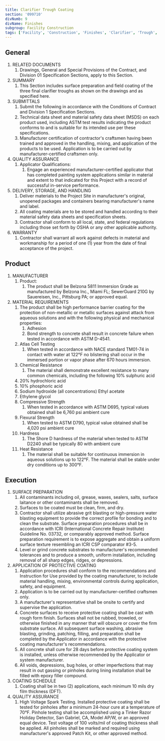 ```yaml
---
title: Clarifier Trough Coating
section: '099710'
divNumb: 9
divName: Finishes
subgroup: Facility Construction
tags: ['Facility', 'Construction', 'Finishes', 'Clarifier', 'Trough', 'Coating']
---
```

## General

1. RELATED DOCUMENTS
   1. Drawings, General and Special Provisions of the Contract, and Division 01 Specification Sections, apply to this Section.
2. SUMMARY
   1. This Section includes surface preparation and field coating of the three final clarifier troughs as shown on the drawings and as specified here.
3. SUBMITTALS
   1. Submit the following in accordance with the Conditions of Contract and Division 1 Specification Sections.
   2. Technical data sheet and material safety data sheet (MSDS) on each product used, including ASTM test results indicating the product conforms to and is suitable for its intended use per these specifications.
   3. Manufacturer certification of contractor's craftsmen having been trained and approved in the handling, mixing, and application of the products to be used. Application is to be carried out by manufacturer-certified craftsmen only.
4. QUALITY ASSURANCE
   1. Applicator Qualifications:
      1. Engage an experienced manufacturer-certified applicator that has completed painting system applications similar in material and extent to that indicated for this Project with a record of successful in-service performance.
5. DELIVERY, STORAGE, AND HANDLING
   1. Deliver materials to the Project Site in manufacturer's original, unopened packages and containers bearing manufacturer's name and label.
   2. All coating materials are to be stored and handled according to their material safety data sheets and specification sheets.
   3. Contractor shall conform to all local, state, and federal regulations including those set forth by OSHA or any other applicable authority.
6. WARRANTY
   1. Contractor shall warrant all work against defects in material and workmanship for a period of one (1) year from the date of final acceptance of the project.

## Product

1. MANUFACTURER
   1. Product:
      1. The product shall be Belzona 5811 Immersion Grade as manufactured by Belzona Inc., Miami FL; SewerGuard 210G by Sauereisen, Inc., Pittsburg PA; or approved equal.
2. MATERIAL REQUIREMENTS
   1. The product shall be high performance barrier coating for the protection of non-metallic or metallic surfaces against attack from aqueous solutions and with the following physical and mechanical properties:
      1. Adhesion
      1. Bond strength to concrete shall result in concrete failure when tested in accordance with ASTM D-4541.
   2. Atlas Cell Testing
      1. When tested in accordance with NACE standard TM01-74 in contact with water at 122°F no blistering shall occur in the immersed portion or vapor phase after 670 hours immersion.
   3. Chemical Resistance
      1. The material shall demonstrate excellent resistance to many common chemicals, including the following 10% sulphuric acid
   1. 20% hydrochloric acid
   1. 10% phosphoric acid
   1. Sodium hydroxide (all concentrations) Ethyl acetate
   1. Ethylene glycol
   2. Compressive Strength
      1. When tested in accordance with ASTM D695, typical values obtained shall be 6,760 psi ambient cure
   3. Flexural Strength
      1. When tested to ASTM D790, typical value obtained shall be 4,020 psi ambient cure
   4. Hardness
      1. The Shore D hardness of the material when tested to ASTM D2240 shall be typically 80 with ambient cure
   5. Heat Resistance
      1. The material shall be suitable for continuous immersion in aqueous solutions up to 122°F. The material shall be stable under dry conditions up to 300°F. 

## Execution

1. SURFACE PREPARATION
   1. All contaminants including oil, grease, waxes, sealers, salts, surface laitance or other contaminants shall be removed.
   1. Surfaces to be coated must be clean, firm, and dry.
   1. Contractor shall utilize abrasive grit blasting or high-pressure water blasting equipment to provide the correct profile for bonding and to clean the substrate. Surface preparation procedures shall be in accordance with ICRI (International Concrete Repair Institute) Guideline No. 03732, or comparably approved method. Surface preparation requirement is to expose aggregate and obtain a uniform surface texture resembling an ICRI CSP comparator #3-5.
   1. Level or grind concrete substrates to manufacturer's recommended tolerances and to produce a smooth, uniform installation, including removal of all sharp edges, ridges, or depressions.
2. APPLICATION OF PROTECTIVE COATING
   1. Application procedures shall conform to the recommendations and Instruction for Use provided by the coating manufacturer, to include material handling, mixing, environmental controls during application, safety, and equipment.
   1. Application is to be carried out by manufacturer-certified craftsmen only.
   1. A manufacturer's representative shall be onsite to certify and supervise the application.
   1. Concrete surfaces to receive protective coating shall be cast with rough form finish. Surfaces shall not be rubbed, troweled, or otherwise finished in any manner that will obscure or cover the firm substrate surface. All subsequent surface washing, abrasive blasting, grinding, patching, filling, and preparation shall be completed by the Applicator in accordance with the protective coating manufacturer's recommendations.
   1. All concrete shall cure for 28 days before protective coating system is installed, unless otherwise recommended by the Applicator or system manufacturer.
   1. All voids, depressions, bug holes, or other imperfections that may result in out gassing or pinholes during lining installation shall be filled with epoxy filler compound. 
3. COATING SCHEDULE
   1. Coating shall be in two (2) applications, each minimum 10 mils dry film thickness (DFT).
4. QUALITY ASSURANCE
   1. High Voltage Spark Testing. Installed protective coating shall be tested for pinholes after a minimum 24-hour cure at a temperature of 70°F. Pinhole testing shall be accomplished using a Tinker Razor Holiday Detector, San Gabriel, CA, Model AP/W, or an approved equal device. Test voltage of 100 volts/mil of coating thickness shall be applied. All pinholes shall be marked and required using manufacturer's approved Patch Kit, or other approved method.
